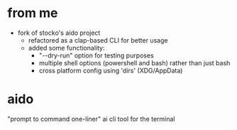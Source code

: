 # from me
- fork of stocko's aido project
    - refactored as a clap-based CLI for better usage
    - added some functionality:
        - "--dry-run" option for testing purposes
        - multiple shell options (powershell and bash) rather than just bash
        - cross platform config using 'dirs' (XDG/AppData)

# aido
"prompt to command one-liner" ai cli tool for the terminal
